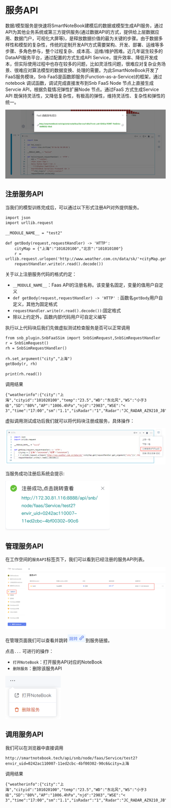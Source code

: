 # 服务API

数据/模型服务是快速将SmartNoteBook建模后的数据或模型生成API服务，通过API为其他业务系统或第三方提供服务(通过数据API的方式，提供给上层数据应用、数据门户，可视化大屏等)，是释放数据价值的最为关键的步骤。由于数据多样性和模型的复杂性，传统的定制开发API方式需要架构、开发、部署、运维等多步骤、多角色参与，整个过程复杂、成本高、运维/维护困难。近几年诞生较多的DataAPI服务平台，通过配置的方式生成API Service，提升效率、降低开发成本，但实际使用过程中也存在较多的问题，比如灵活性问题，很难应对复杂业务场景、很难应对算法模型的数据变换、处理的需要。为此SmartNoteBook开发了FaaS服务模块，Snb FaaS是函数即服务(Function-as-a-Service)的框架，通过notebook 调试函数，调试完成直接发布到Snb FaaS Node 节点上直接生成Servcie API，根据负载情况弹性扩展Node 节点。通过FaaS 方式生成Service API 既保持灵活性，又降低复杂性，有极高的弹性，维持灵活性、复杂性和弹性的统一。

![图 6](../images/FAAS.png)  

## 注册服务API

当我们的模型训练完成后，可以通过以下形式注册API对外提供服务。

```
import json
import urllib.request

__MODULE_NAME__ = "test2"

def getBody(request,requestHandler) -> 'HTTP':
    cityMap = {"上海":"101020100","北京":"101010100"}
    r = urllib.request.urlopen('http://www.weather.com.cn/data/sk/'+cityMap.get(requestHandler.get_argument("city"))+'.html')
    requestHandler.write(r.read().decode())
```
关于以上注册服务代码的格式约定：

* `__MODULE_NAME__`：Faas API的注册名称。该变量名固定，变量的值用户自定义
* `def getBody(request,requestHandler) -> 'HTTP' `: 函数名`getBody`用户自定义，其他为固定格式
* `requestHandler.write(r.read().decode())`:固定格式
* 除以上约定外，函数内部代码用户可自定义编写

执行以上代码块后我们先做虚拟测试检查服务是否可以正常调用

```
from snb_plugin.SnbFaaSSim import SnbSimRequest,SnbSimRequestHandler
r = SnbSimRequest()
rh = SnbSimRequestHandler()

rh.set_argument("city","上海")
getBody(r, rh)

print(rh.read())
```

调用结果
```
{"weatherinfo":{"city":"上海","cityid":"101020100","temp":"23.5","WD":"东北风","WS":"小于3级","SD":"80%","AP":"1006.4hPa","njd":"2903","WSE":"< 3","time":"17:00","sm":"1.1","isRadar":"1","Radar":"JC_RADAR_AZ9210_JB"}}
```

虚拟调用测试成功后我们就可以将代码块注册成服务，具体操作：

![图 7](../images/faas%E6%9C%8D%E5%8A%A1.png)  

当服务成功注册后系统会提示:

![图 8](../images/fasssappi.png)  


## 管理服务API

在工作空间的`服务API`标签页下，我们可以看到已经注册的服务API列表。

![图 9](../images/%E7%AE%A1%E7%90%86api%E6%9C%8D%E5%8A%A1.png)  

<p>在管理页面我们可以查看并跳转<img src="../images/tiaozhuan.png"  style="display: inline-block;" />到服务链接。</p>

点击`...` 可进行的操作：

- `打开NoteBook`：打开服务API对应的NoteBook
- `删除服务`：删除该服务API

![图 12](../images/api%E6%93%8D%E4%BD%9C.png)  


## 调用服务API


我们可以在浏览器中直接调用

```
http://smartnotebook.tech/api/snb/node/faas/Service/test2?envir_uid=0242ac110007-11ed2cbc-4bf00302-90c6&city=上海
```

调用结果
```
{"weatherinfo":{"city":"上海","cityid":"101020100","temp":"23.5","WD":"东北风","WS":"小于3级","SD":"80%","AP":"1006.4hPa","njd":"2903","WSE":"< 3","time":"17:00","sm":"1.1","isRadar":"1","Radar":"JC_RADAR_AZ9210_JB"}}
```